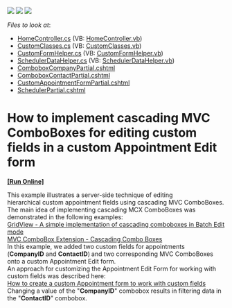 <!-- default badges list -->
![](https://img.shields.io/endpoint?url=https://codecentral.devexpress.com/api/v1/VersionRange/128553385/16.1.9%2B)
[![](https://img.shields.io/badge/Open_in_DevExpress_Support_Center-FF7200?style=flat-square&logo=DevExpress&logoColor=white)](https://supportcenter.devexpress.com/ticket/details/T479780)
[![](https://img.shields.io/badge/📖_How_to_use_DevExpress_Examples-e9f6fc?style=flat-square)](https://docs.devexpress.com/GeneralInformation/403183)
<!-- default badges end -->
<!-- default file list -->
*Files to look at*:

* [HomeController.cs](./CS/DevExpressMvcApplication1/Controllers/HomeController.cs) (VB: [HomeController.vb](./VB/DevExpressMvcApplication1/Controllers/HomeController.vb))
* [CustomClasses.cs](./CS/DevExpressMvcApplication1/Models/CustomClasses.cs) (VB: [CustomClasses.vb](./VB/DevExpressMvcApplication1/Models/CustomClasses.vb))
* [CustomFormHelper.cs](./CS/DevExpressMvcApplication1/Models/CustomFormHelper.cs) (VB: [CustomFormHelper.vb](./VB/DevExpressMvcApplication1/Models/CustomFormHelper.vb))
* [SchedulerDataHelper.cs](./CS/DevExpressMvcApplication1/Models/SchedulerDataHelper.cs) (VB: [SchedulerDataHelper.vb](./VB/DevExpressMvcApplication1/Models/SchedulerDataHelper.vb))
* [ComboboxCompanyPartial.cshtml](./CS/DevExpressMvcApplication1/Views/Home/ComboboxCompanyPartial.cshtml)
* [ComboboxContactPartial.cshtml](./CS/DevExpressMvcApplication1/Views/Home/ComboboxContactPartial.cshtml)
* [CustomAppointmentFormPartial.cshtml](./CS/DevExpressMvcApplication1/Views/Home/CustomAppointmentFormPartial.cshtml)
* [SchedulerPartial.cshtml](./CS/DevExpressMvcApplication1/Views/Home/SchedulerPartial.cshtml)
<!-- default file list end -->
# How to implement cascading MVC ComboBoxes for editing custom fields in a custom Appointment Edit form
<!-- run online -->
**[[Run Online]](https://codecentral.devexpress.com/t479780/)**
<!-- run online end -->


This example illustrates a server-side technique of editing hierarchical custom appointment fields using cascading MVC ComboBoxes.<br>The main idea of implementing cascading MCX ComboBoxes was demonstrated in the following examples:<br><a href="https://www.devexpress.com/Support/Center/p/T155879">GridView - A simple implementation of cascading comboboxes in Batch Edit mode</a><br><a href="https://www.devexpress.com/Support/Center/p/E2844">MVC ComboBox Extension - Cascading Combo Boxes</a><br>In this example, we added two custom fields for appointments (<strong>CompanyID</strong> and <strong>ContactID</strong>)<strong> </strong>and two corresponding MVC ComboBoxes onto a custom Appointment Edit form. <br>An approach for customizing the Appointment Edit Form for working with custom fields was described here:<br><a href="https://www.devexpress.com/Support/Center/p/t153478">How to create a custom Appointment form to work with custom fields</a><br>Changing a value of the "<strong>CompanyID</strong>" combobox results in filtering data in the "<strong>ContactID</strong>" combobox.

<br/>


